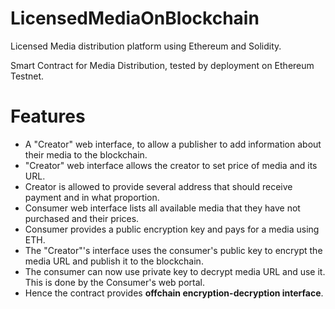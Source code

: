 # LicensedMediaOnBlockchain
Licensed Media distribution platform using Ethereum and Solidity.

Smart Contract for Media Distribution, tested by deployment on Ethereum Testnet.

# Features
- A "Creator" web interface, to allow a publisher to add information about their media to the blockchain.
- "Creator" web interface allows the creator to set price of media and its URL.
- Creator is allowed to provide several address that should receive payment and in what proportion.
- Consumer web interface lists all available media that they have not purchased and their prices.
- Consumer provides a public encryption key and pays for a media using ETH.
- The "Creator"'s interface uses the consumer's public key to encrypt the media URL and publish it to the blockchain.
- The consumer can now use private key to decrypt media URL and use it. This is done by the Consumer's web portal.
- Hence the contract provides **offchain encryption-decryption interface**.
